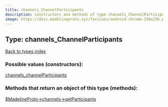 ```yaml
---
title: channels_ChannelParticipants
description: constructors and methods of type channels_ChannelParticipants
image: https://docs.madelineproto.xyz/favicons/android-chrome-256x256.png
---
```

## Type: channels\_ChannelParticipants  
[Back to types index](index.md)



### Possible values (constructors):

[channels\_channelParticipants](../constructors/channels_channelParticipants.md)  



### Methods that return an object of this type (methods):

[$MadelineProto->channels->getParticipants](../methods/channels_getParticipants.md)  



